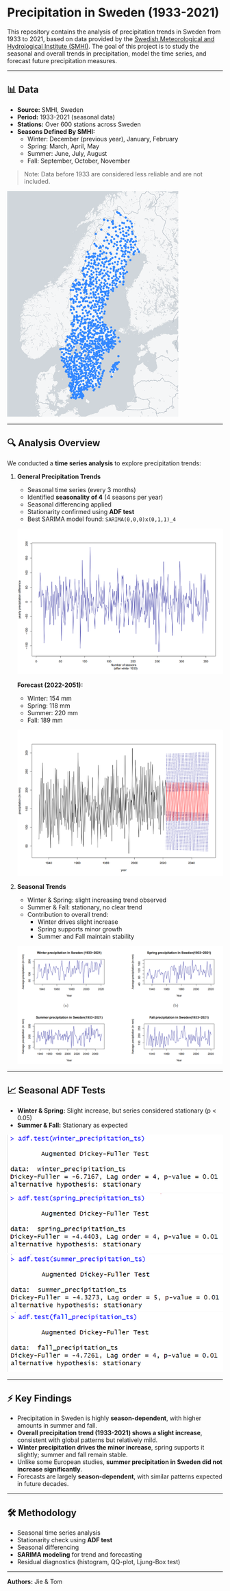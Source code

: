 # Precipitation in Sweden (1933-2021)

This repository contains the analysis of precipitation trends in Sweden from 1933 to 2021, based on data provided by the [Swedish Meteorological and Hydrological Institute (SMHI)](https://www.smhi.se/). The goal of this project is to study the seasonal and overall trends in precipitation, model the time series, and forecast future precipitation measures.

---

## 📊 Data

- **Source:** SMHI, Sweden
- **Period:** 1933-2021 (seasonal data)
- **Stations:** Over 600 stations across Sweden
- **Seasons Defined By SMHI:**
  - Winter: December (previous year), January, February
  - Spring: March, April, May
  - Summer: June, July, August
  - Fall: September, October, November

> Note: Data before 1933 are considered less reliable and are not included.

![Map of SMHI stations](images/stations_Sweden.png)

---

## 🔍 Analysis Overview

We conducted a **time series analysis** to explore precipitation trends:

1. **General Precipitation Trends**
   - Seasonal time series (every 3 months)
   - Identified **seasonality of 4** (4 seasons per year)
   - Seasonal differencing applied
   - Stationarity confirmed using **ADF test**
   - Best SARIMA model found: `SARIMA(0,0,0)x(0,1,1)_4`

   ![Seasonally differenced time series](images/season_diff_precipitation_ts_00.png)
   
   **Forecast (2022-2051):**
   - Winter: 154 mm
   - Spring: 118 mm
   - Summer: 220 mm
   - Fall: 189 mm

   ![Forecast](images/forecast_precipitation_00.png)

2. **Seasonal Trends**
   - Winter & Spring: slight increasing trend observed
   - Summer & Fall: stationary, no clear trend
   - Contribution to overall trend:
     - Winter drives slight increase
     - Spring supports minor growth
     - Summer and Fall maintain stability

   ![Seasonal precipitation](images/precipitation_four_seasons.png)

---

## 📈 Seasonal ADF Tests

- **Winter & Spring:** Slight increase, but series considered stationary (p < 0.05)
- **Summer & Fall:** Stationary as expected

![ADF test Winter](images/1.adf_test_winter_precipitation.png)
![ADF test Spring](images/2.adf_test_spring_precipitation.png)
![ADF test Summer](images/3.adf_test_summer_precipitation.png)
![ADF test Fall](images/4.adf_test_fall_precipitation.png)

---

## ⚡ Key Findings

- Precipitation in Sweden is highly **season-dependent**, with higher amounts in summer and fall.
- **Overall precipitation trend (1933-2021) shows a slight increase**, consistent with global patterns but relatively mild.
- **Winter precipitation drives the minor increase**, spring supports it slightly; summer and fall remain stable.
- Unlike some European studies, **summer precipitation in Sweden did not increase significantly**.
- Forecasts are largely **season-dependent**, with similar patterns expected in future decades.

---

## 🛠 Methodology

- Seasonal time series analysis
- Stationarity check using **ADF test**
- Seasonal differencing
- **SARIMA modeling** for trend and forecasting
- Residual diagnostics (histogram, QQ-plot, Ljung-Box test)

---


**Authors:** Jie & Tom 
